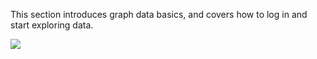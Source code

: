 This section introduces graph data basics, and covers how to log in and start exploring data.

![](/01_00_01_GettingStartedIntro.png)